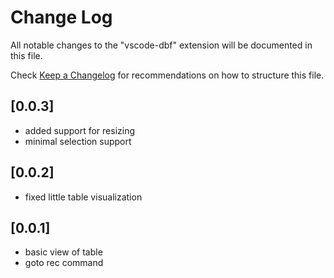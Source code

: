 # Change Log

All notable changes to the "vscode-dbf" extension will be documented in this file.

Check [Keep a Changelog](http://keepachangelog.com/) for recommendations on how to structure this file.

## [0.0.3]
 - added support for resizing
 - minimal selection support

## [0.0.2]
 - fixed little table visualization

## [0.0.1]

- basic view of table
- goto rec command

